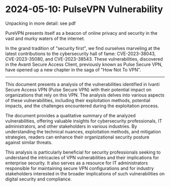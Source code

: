 # 2024-05-10: PulseVPN Vulnerability

Unpacking in more detail: see pdf

PureVPN presents itself as a beacon of online privacy and security in the vast and murky waters of the internet.  

In the grand tradition of "security first", we find ourselves marveling at the latest contributions to the cybersecurity hall of fame: CVE-2023-38043, CVE-2023-35080, and CVE-2023-38543. These vulnerabilities, discovered in the Avanti Secure Access Client, previously known as Pulse Secure VPN, have opened up a new chapter in the saga of "How Not To VPN".

-------

This document presents a analysis of the vulnerabilities identified in Ivanti Secure Access VPN (Pulse Secure VPN) with their potential impact on organizations that rely on this VPN. The analysis delves into various aspects of these vulnerabilities, including their exploitation methods, potential impacts, and the challenges encountered during the exploitation process.

The document provides a qualitative summary of the analyzed vulnerabilities, offering valuable insights for cybersecurity professionals, IT administrators, and other stakeholders in various industries. By understanding the technical nuances, exploitation methods, and mitigation strategies, readers can enhance their organizational security posture against similar threats.

This analysis is particularly beneficial for security professionals seeking to understand the intricacies of VPN vulnerabilities and their implications for enterprise security. It also serves as a resource for IT administrators responsible for maintaining secure VPN configurations and for industry stakeholders interested in the broader implications of such vulnerabilities on digital security and compliance.





